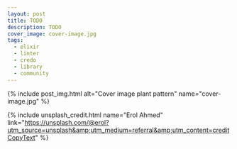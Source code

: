 ```yaml
---
layout: post
title: TODO
description: TODO
cover_image: cover-image.jpg
tags:
  - elixir
  - linter
  - credo
  - library
  - community
---
```



{% include post_img.html alt="Cover image plant pattern" name="cover-image.jpg" %}

{% include unsplash_credit.html name="Erol Ahmed" link="https://unsplash.com/@erol?utm_source=unsplash&amp;utm_medium=referral&amp;utm_content=creditCopyText" %}
